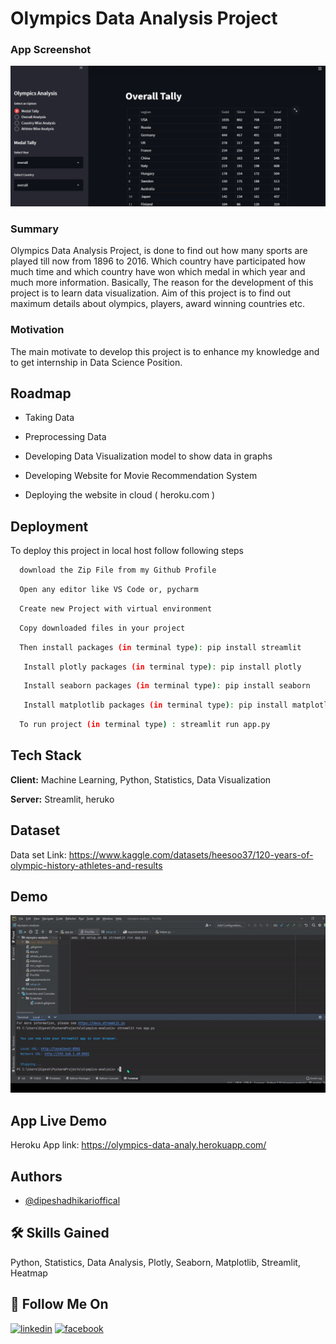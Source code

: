 
# Olympics Data Analysis Project

### App Screenshot

![App Screenshot](olympic_img.png)

### Summary
Olympics Data Analysis Project, is done to find out how many sports are played till now from 1896 to 2016. Which country have participated how much time and which country have won which medal in which year and much more information. Basically, The reason for the development of this project is to learn data visualization. Aim of this project is to find out maximum details about olympics, players, award winning countries etc.


### Motivation

The main motivate to develop this project is to enhance my knowledge and to get internship in Data Science Position.


## Roadmap

- Taking Data

- Preprocessing Data

- Developing Data Visualization model to show data in graphs

- Developing Website for Movie Recommendation System

- Deploying the website in cloud ( heroku.com )


## Deployment

To deploy this project in local host follow following steps

```bash
  download the Zip File from my Github Profile
```
```bash
  Open any editor like VS Code or, pycharm
```
```bash
  Create new Project with virtual environment
```
```bash
  Copy downloaded files in your project
```
```bash
  Then install packages (in terminal type): pip install streamlit
```
```bash
   Install plotly packages (in terminal type): pip install plotly
```
```bash
   Install seaborn packages (in terminal type): pip install seaborn
```
```bash
   Install matplotlib packages (in terminal type): pip install matplotlib
```
```bash
  To run project (in terminal type) : streamlit run app.py 
```
## Tech Stack

**Client:** Machine Learning, Python, Statistics, Data Visualization

**Server:** Streamlit, heruko

## Dataset
Data set Link:  https://www.kaggle.com/datasets/heesoo37/120-years-of-olympic-history-athletes-and-results



## Demo

![App Demo](olympics_Data.gif)


## App Live Demo 
Heroku App link: https://olympics-data-analy.herokuapp.com/

## Authors

- [@dipeshadhikarioffical](https://www.github.com/dipeshadhikarioffical)


## 🛠 Skills Gained
Python, Statistics, Data Analysis, Plotly, Seaborn, Matplotlib, Streamlit, Heatmap


## 🔗 Follow Me On

[![linkedin](https://img.icons8.com/color/48/000000/linkedin-circled--v1.png)](https://www.linkedin.com/in/dipeshadhikarioffical/)
[![facebook](https://img.icons8.com/color/48/000000/facebook-new.png)](https://facebook.com/dipeshadhikarioffical)





